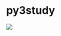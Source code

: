 # py3study

<img src="https://img.shields.io/badge/Python-3776AB?style=flat-square&logo=Python&logoColor=white"/>
